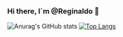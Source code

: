 ### Hi there, I´m @Reginaldo 👋

![Anurag's GitHub stats](https://github-readme-stats.vercel.app/api?username=reginaldovian&show_icons=true&theme=dark)
[![Top Langs](https://github-readme-stats.vercel.app/api/top-langs/?username=reginaldovian&show_icons=true&theme=dark)](https://github.com/reginaldovian/github-readme-stats)




<!--

**ReginaldoVian/ReginaldoVian** is a ✨ _special_ ✨ repository because its `README.md` (this file) appears on your GitHub profile.



Here are some ideas to get you started:

- 🔭 I’m currently working on ...
- 🌱 I’m currently learning ...
- 👯 I’m looking to collaborate on ...
- 🤔 I’m looking for help with ...
- 💬 Ask me about ...
- 📫 How to reach me: ...
- 😄 Pronouns: ...
- ⚡ Fun fact: ...
-->
